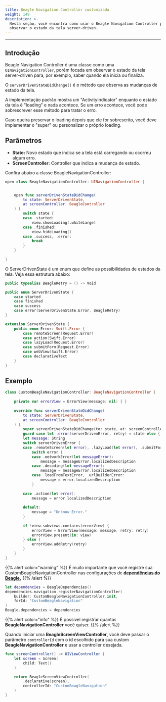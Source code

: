 ```yaml
---
title: Beagle Navigation Controller customizada
weight: 149
description: >-
  Nesta seção, você encontra como usar o Beagle Navigation Controller para
  observar o estado da tela server-driven.
---
```


---

## Introdução

Beagle Navigation Controller é uma classe como uma `UINavigationController`, porém focada em observar o estado da tela server-driven para, por exemplo, saber quando ela inicia ou finaliza.

O `serverDrivenStateDidChange()`  é o método que observa as mudanças de estado da tela. 

A implementação padrão mostra um "ActivityIndicator" enquanto o estado da tela é "loading" e nada acontece. Se um erro acontece, você pode sobrescrever esse método para tratar o erro.

Caso queira preservar o loading depois que ele for sobrescrito, você deve implementar o  "super" ou personalizar o próprio loading.

## Parâmetros

* **State:** Novo estado que indica se a tela está carregando ou ocorreu algum erro.
* **ScreenController:** Controller que indica a mudança de estado.

Confira abaixo a classe BeagleNavigationController: 

```swift
open class BeagleNavigationController: UINavigationController {


    open func serverDrivenStateDidChange(
        to state: ServerDrivenState,
        at screenController: BeagleController
    ) {
        switch state {
        case .started:
            view.showLoading(.whiteLarge)
        case .finished:
            view.hideLoading()
        case .success, .error:
            break
        }
    }
    
}

```

O ServerDrivenState é um enum que define as possibilidades de estados da tela. Veja essa estrutura abaixo:

```swift
public typealias BeagleRetry = () -> Void

public enum ServerDrivenState {
    case started
    case finished
    case success
    case error(ServerDrivenState.Error, BeagleRetry)
}

extension ServerDrivenState {
    public enum Error: Swift.Error {
        case remoteScreen(Request.Error)
        case action(Swift.Error)
        case lazyLoad(Request.Error)
        case submitForm(Request.Error)
        case webView(Swift.Error)
        case declarativeText
    }
}
```

## Exemplo

```swift
class CustomBeagleNavigationController: BeagleNavigationController {
    
    private var errorView = ErrorView(message: nil) { }
    
    override func serverDrivenStateDidChange(
        to state: ServerDrivenState,
        at screenController: BeagleController
    ) {
        super.serverDrivenStateDidChange(to: state, at: screenController)
        guard case let .error(serverDrivenError, retry) = state else { return }
        let message: String
        switch serverDrivenError {
        case .remoteScreen(let error), .lazyLoad(let error), .submitForm(let error):
            switch error {
            case .networkError(let messageError):
                message = messageError.localizedDescription
            case .decoding(let messageError):
                message = messageError.localizedDescription
            case .loadFromTextError, .urlBuilderError:
                message = error.localizedDescription
            }
            
        case .action(let error):
            message = error.localizedDescription
            
        default:
            message = "Unknow Error."
        }
        
        if !view.subviews.contains(errorView) {
            errorView = ErrorView(message: message, retry: retry)
            errorView.present(in: view)
        } else {
            errorView.addRetry(retry)
        }
    }
}
```

{{% alert color="warning" %}}
É muito importante que você registre sua CustomBeagleNavigationController nas configurações de [**dependências do Beagle.**](dependencias-do-beagle)
{{% /alert %}}

```swift
let dependencies = BeagleDependencies()
dependencies.navigation.registerNavigationController(
    builder: CustomBeagleNavigationController.init, 
    forId: "CustomBeagleNavigation"
)
Beagle.dependencies = dependencies
```

{{% alert color="info" %}}
É possível registrar quantas **BeagleNavigationController** você quiser. 
{{% /alert %}}

Quando iniciar uma **BeagleScreenViewController**, você deve passar o parâmetro `controllerId` com o id escolhido para sua custom **BeagleNavigationController** e usar a controller desejada.

```swift
func screenController() -> UIViewController {
    let screen = Screen(
        child: Text()
    )

    return BeagleScreenViewController(
        .declarative(screen),
        controllerId: "CustomBeagleNavigation"
    )
}
```

